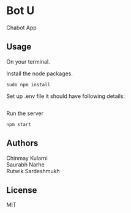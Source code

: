 Bot U
============================

Chabot App

Usage
-----------
On your terminal.

Install the node packages.
```
sudo npm install
```
Set up .env file it should have following details:
```
```
Run the server
```
npm start
```

Authors
-----------
Chinmay Kularni  
Saurabh Narhe  
Rutwik Sardeshmukh

License
-----------
MIT

